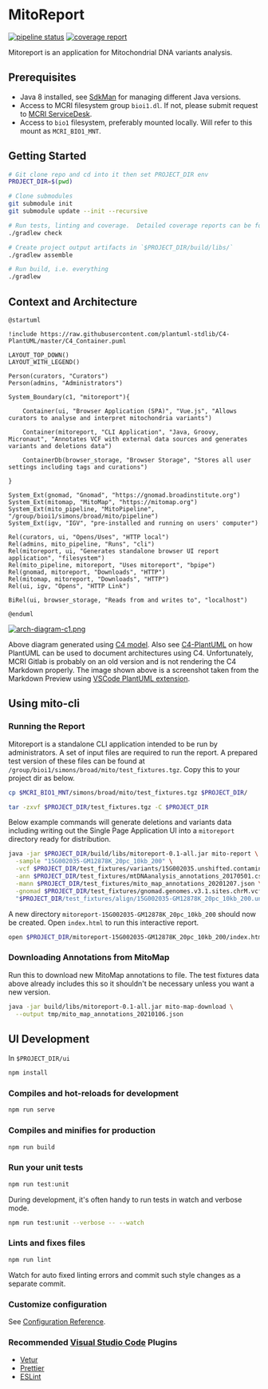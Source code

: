# MitoReport

[![pipeline status](http://git.mcri.edu.au/simon.sadedin/mitoreport/badges/master/pipeline.svg)](http://git.mcri.edu.au/simon.sadedin/mitoreport/-/commits/master)
[![coverage report](http://git.mcri.edu.au/simon.sadedin/mitoreport/badges/master/coverage.svg)](http://git.mcri.edu.au/simon.sadedin/mitoreport/-/commits/master)

Mitoreport is an application for Mitochondrial DNA variants analysis.

## Prerequisites

* Java 8 installed, see [SdkMan](https://sdkman.io/) for managing different Java versions.
* Access to MCRI filesystem group `bioi1.dl`.  If not, please submit request to [MCRI ServiceDesk](https://servicedesk.mcri.edu.au/).
* Access to `bio1` filesystem, preferably mounted locally.  Will refer to this mount as `MCRI_BIO1_MNT`.

## Getting Started

```bash
# Git clone repo and cd into it then set PROJECT_DIR env
PROJECT_DIR=$(pwd)

# Clone submodules
git submodule init
git submodule update --init --recursive

# Run tests, linting and coverage.  Detailed coverage reports can be found in `$PROJECT_DIR/ui/coverage/`
./gradlew check

# Create project output artifacts in `$PROJECT_DIR/build/libs/`
./gradlew assemble

# Run build, i.e. everything
./gradlew
```

## Context and Architecture

```plantuml
@startuml

!include https://raw.githubusercontent.com/plantuml-stdlib/C4-PlantUML/master/C4_Container.puml

LAYOUT_TOP_DOWN()
LAYOUT_WITH_LEGEND()

Person(curators, "Curators")
Person(admins, "Administrators")

System_Boundary(c1, "mitoreport"){

    Container(ui, "Browser Application (SPA)", "Vue.js", "Allows curators to analyse and interpret mitochondria variants")

    Container(mitoreport, "CLI Application", "Java, Groovy, Micronaut", "Annotates VCF with external data sources and generates variants and deletions data")

    ContainerDb(browser_storage, "Browser Storage", "Stores all user settings including tags and curations")

}

System_Ext(gnomad, "Gnomad", "https://gnomad.broadinstitute.org")
System_Ext(mitomap, "MitoMap", "https://mitomap.org")
System_Ext(mito_pipeline, "MitoPipeline", "/group/bioi1/simons/broad/mito/pipeline")
System_Ext(igv, "IGV", "pre-installed and running on users' computer")

Rel(curators, ui, "Opens/Uses", "HTTP local")
Rel(admins, mito_pipeline, "Runs", "cli")
Rel(mitoreport, ui, "Generates standalone browser UI report application", "filesystem")
Rel(mito_pipeline, mitoreport, "Uses mitoreport", "bpipe")
Rel(gnomad, mitoreport, "Downloads", "HTTP")
Rel(mitomap, mitoreport, "Downloads", "HTTP")
Rel(ui, igv, "Opens", "HTTP Link")

BiRel(ui, browser_storage, "Reads from and writes to", "localhost")

@enduml
```

[![arch-diagram-c1.png](http://git.mcri.edu.au/simon.sadedin/mitoreport/-/wikis/uploads/arch-diagram-c1.png)](http://git.mcri.edu.au/simon.sadedin/mitoreport/-/wikis/uploads/arch-diagram-c1.png)

Above diagram generated using [C4 model](https://c4model.com/).  Also see [C4-PlantUML](https://github.com/plantuml-stdlib/C4-PlantUML) on
how PlantUML can be used to document architectures using C4.  Unfortunately, MCRI Gitlab is probably on an old version and is not
rendering the C4 Markdown properly.  The image shown above is a screenshot taken from the Markdown Preview using
[VSCode PlantUML extension](https://marketplace.visualstudio.com/items?itemName=jebbs.plantuml).

## Using mito-cli

### Running the Report

Mitoreport is a standalone CLI application intended to be run by administrators.
A set of input files are required to run the report.  A prepared test version of
these files can be found at `/group/bioi1/simons/broad/mito/test_fixtures.tgz`.
Copy this to your project dir as below.

```bash
cp $MCRI_BIO1_MNT/simons/broad/mito/test_fixtures.tgz $PROJECT_DIR/

tar -zxvf $PROJECT_DIR/test_fixtures.tgz -C $PROJECT_DIR
```

Below example commands will generate deletions and variants data including writing out the Single Page Application
UI into a `mitoreport` directory ready for distribution.

```bash
java -jar $PROJECT_DIR/build/libs/mitoreport-0.1-all.jar mito-report \
  -sample "15G002035-GM12878K_20pc_10kb_200" \
  -vcf $PROJECT_DIR/test_fixtures/variants/15G002035.unshifted.contamination.filtering.intermediatefilter.norm.dedup.mito_vep.vcf.gz \
  -ann $PROJECT_DIR/test_fixtures/mtDNAanalysis_annotations_20170501.csv \
  -mann $PROJECT_DIR/test_fixtures/mito_map_annotations_20201207.json \
  -gnomad $PROJECT_DIR/test_fixtures/gnomad.genomes.v3.1.sites.chrM.vcf.bgz \
  "$PROJECT_DIR/test_fixtures/align/15G002035-GM12878K_20pc_10kb_200.unshifted.bam" $PROJECT_DIR/test_fixtures/controls/*.bam
```

A new directory `mitoreport-15G002035-GM12878K_20pc_10kb_200` should now be created.  Open `index.html`
to run this interactive report.

```bash
open $PROJECT_DIR/mitoreport-15G002035-GM12878K_20pc_10kb_200/index.html
```

### Downloading Annotations from MitoMap

Run this to download new MitoMap annotations to file.  The test fixtures data above
already includes this so it shouldn't be necessary unless you want a new version.

```bash
java -jar build/libs/mitoreport-0.1-all.jar mito-map-download \
  --output tmp/mito_map_annotations_20210106.json
```

## UI Development

In `$PROJECT_DIR/ui`

```bash
npm install
```

### Compiles and hot-reloads for development

```bash
npm run serve
```

### Compiles and minifies for production

```bash
npm run build
```

### Run your unit tests

```bash
npm run test:unit
```

During development, it's often handy to run tests in watch and verbose mode.

```bash
npm run test:unit --verbose -- --watch
```

### Lints and fixes files

```bash
npm run lint
```

Watch for auto fixed linting errors and commit such style changes as a separate commit.

### Customize configuration

See [Configuration Reference](https://cli.vuejs.org/config/).

### Recommended [Visual Studio Code](https://code.visualstudio.com/) Plugins

* [Vetur](https://marketplace.visualstudio.com/items?itemName=octref.vetur)
* [Prettier](https://marketplace.visualstudio.com/items?itemName=esbenp.prettier-vscode)
* [ESLint](https://marketplace.visualstudio.com/items?itemName=dbaeumer.vscode-eslint)
